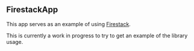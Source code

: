 ## FirestackApp

This app serves as an example of using [Firestack](https://github.com/fullstackreact/react-native-firestack).

This is currently a work in progress to try to get an example of the library usage. 
